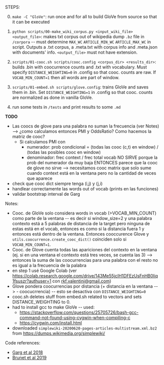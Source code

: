 STEPS:

0. `make -C "GloVe"`: run once and for all to build GloVe from source so that it can be executed

1. `python scripts/00-make_wiki_corpus.py <input_wiki_file> <output_file>`: makes txt corpus out of wikipedia dump `.bz` file in `/corpora` -- must determine `MAX_WC` `ARTICLE_MIN_WC` `ARTICLE_MAX_WC` in script. Outputs a .txt corpus, a .meta.txt with corpus info and .meta.json with documents' info. `<output_file>` must not have extension.
2. `scripts/01-cooc.sh scripts/cooc.config <corpus_dir> <results_dir>`: builds .bin with coocurrence counts and .txt with vocabulary. Must specify `DISTANCE_WEIGHTING=0` in .config so that cooc. counts are raw. If `VOCAB_MIN_COUNT=1` then all words are part of window. 
3. `scripts/01-embed.sh scripts/glove.config`: trains GloVe and saves them in .bin. Set `DISTANCE_WEIGHTING=1` in .config so that cooc. counts are normalized as done in vanilla GloVe.
4. run some tests in `/tests` and print results to some `.md`

**TODO**
- Las coocs de glove para una palabra no suman la frecuencia (ver Notes) --> ¿como calculamos entonces PMI y OddsRatio? Como hacemos la matriz de cooc?
  - Si calculamos PMI con
    - numerador: prob condicional = (todas las cooc (c,t) en window) / (todas las posibles cooc en window)
    - denominador: frec context / frec total vocab
    NO SIRVE porque la prob del numerador da muy baja
    ENTONCES parece que la cooc de glove no sirve --> necesitamos cooc matrix que solo sume cuando context está en la ventana pero no la cantidad de veces que aparece
- check que cooc dict siempre tenga (i,j) y (j,i)
- handlear correctamente las words out of vocab (prints en las funciones)
- validar bootstrap interval de Garg


Notes:
- Cooc. de GloVe solo considera words in vocab (>VOCAB_MIN_COUNT) como parte de la ventana -- es decir si window_size=2 y una palabra contexto está a 5 palabras de distancia de la target pero ninguna de estas está en el vocab, entonces es como si la distancia fuera 1 y entonces está dentro de la ventana. Entonces cooccurence Glove y `utils.coocurrence.create_cooc_dict()` coinciden solo si `VOCAB_MIN_COUNT=1`.
- Cooc. de Glove cuenta todas las apariciones del contexto en la ventana (ej. si en una ventana el contexto está tres veces, se cuenta las 3) --> entonces la suma de las coocurrencias para una palabra con el resto no es igual a la frecuencia de la palabra
- en step 1 usé Google Colab (ver https://colab.research.google.com/drive/143Me55jclH1DFEzUsFnHB0liq1fsuszr?authuser=1 con rkf.valentini@gmail.com)
- Glove pondera coocurrencias por distancia (+ distancia en la ventana --> - coocucrrencia) -- esto se desactiva con `DISTANCE_WEIGHTING=0`
- cooc.sh deletes stuff from embed.sh related to vectors and sets DISTANCE_WEIGHTING to 0.
- had to install gcc to make GloVe -- used:
  - https://stackoverflow.com/questions/25705726/bash-gcc-command-not-found-using-cygwin-when-compiling-c
  - https://cygwin.com/install.html
- downloaded `simplewiki-20200620-pages-articles-multistream.xml.bz2` from https://dumps.wikimedia.org/simplewiki/


Code references:
- [Garg et al 2018](https://github.com/nikhgarg/EmbeddingDynamicStereotypes)
- [Brunet et al 2019](https://github.com/mebrunet/understanding-bias)

